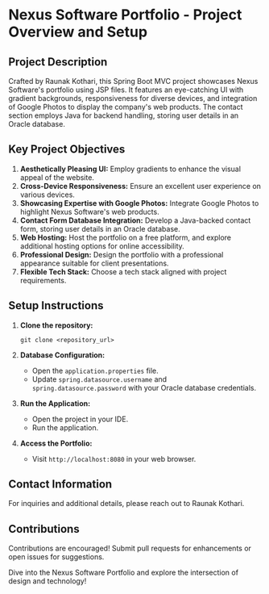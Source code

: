 # Nexus Software Portfolio - Project Overview and Setup

## Project Description
Crafted by Raunak Kothari, this Spring Boot MVC project showcases Nexus Software's portfolio using JSP files. It features an eye-catching UI with gradient backgrounds, responsiveness for diverse devices, and integration of Google Photos to display the company's web products. The contact section employs Java for backend handling, storing user details in an Oracle database.

## Key Project Objectives
1. **Aesthetically Pleasing UI:** Employ gradients to enhance the visual appeal of the website.
2. **Cross-Device Responsiveness:** Ensure an excellent user experience on various devices.
3. **Showcasing Expertise with Google Photos:** Integrate Google Photos to highlight Nexus Software's web products.
4. **Contact Form Database Integration:** Develop a Java-backed contact form, storing user details in an Oracle database.
5. **Web Hosting:** Host the portfolio on a free platform, and explore additional hosting options for online accessibility.
6. **Professional Design:** Design the portfolio with a professional appearance suitable for client presentations.
7. **Flexible Tech Stack:** Choose a tech stack aligned with project requirements.

## Setup Instructions
1. **Clone the repository:**
    ```
    git clone <repository_url>
    ```

2. **Database Configuration:**
    - Open the `application.properties` file.
    - Update `spring.datasource.username` and `spring.datasource.password` with your Oracle database credentials.

3. **Run the Application:**
    - Open the project in your IDE.
    - Run the application.

4. **Access the Portfolio:**
    - Visit `http://localhost:8080` in your web browser.

## Contact Information
For inquiries and additional details, please reach out to Raunak Kothari.

## Contributions
Contributions are encouraged! Submit pull requests for enhancements or open issues for suggestions.

Dive into the Nexus Software Portfolio and explore the intersection of design and technology!

